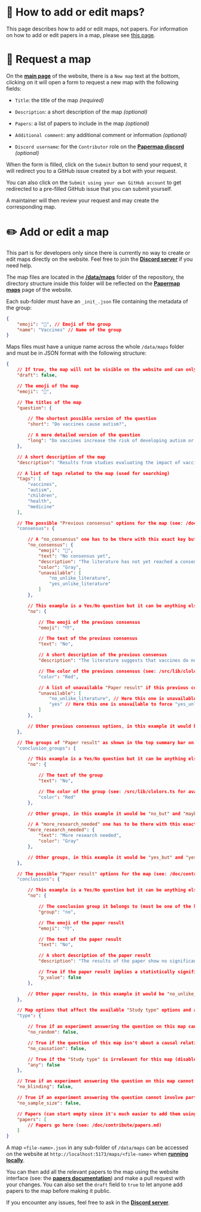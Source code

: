 # 📖 How to add or edit maps?

This page describes how to add or edit maps, not papers. For information on how to add or edit papers in a map, please see [this page](/doc/contribute/papers.md).

# 📨 Request a map

On the **[main page](https://papermap.org)** of the website, there is a `New map` text at the bottom, clicking on it will open a form to request a new map with the following fields:

* `Title`: the title of the map *(required)*

* `Description`: a short description of the map *(optional)*

* `Papers`: a list of papers to include in the map *(optional)*

* `Additional comment`: any additional comment or information *(optional)*

* `Discord username`: for the `Contributor` role on the **[Papermap discord](https://discord.gg/eFdjRJe7WZ)** *(optional)*

When the form is filled, click on the `Submit` button to send your request, it will redirect you to a GitHub issue created by a bot with your request.

You can also click on the `Submit using your own GitHub account` to get redirected to a pre-filled GitHub issue that you can submit yourself.

A maintainer will then review your request and may create the corresponding map.

# ✏️ Add or edit a map

This part is for developers only since there is currently no way to create or edit maps directly on the website. Feel free to join the **[Discord server](https://discord.gg/eFdjRJe7WZ)** if you need help.

The map files are located in the **[/data/maps](/data/maps)** folder of the repository, the directory structure inside this folder will be reflected on the **[Papermap maps](https://papermap.org/maps)** page of the website.

Each sub-folder must have an `_init_.json` file containing the metadata of the group:
```json
{
	"emoji": "💉", // Emoji of the group
	"name": "Vaccines" // Name of the group
}
```

Maps files must have a unique name across the whole `/data/maps` folder and must be in JSON format with the following structure:
```json
{
	// If true, the map will not be visible on the website and can only be accessed using a direct link
	"draft": false,

	// The emoji of the map
	"emoji": "🧩",

	// The titles of the map
	"question": {

		// The shortest possible version of the question
		"short": "Do vaccines cause autism?",

		// A more detailed version of the question
		"long": "Do vaccines increase the risk of developing autism or ASD?"
	},

	// A short description of the map
	"description": "Results from studies evaluating the impact of vaccines on the development of autism or ASD (Autism Spectrum Disorder).",

	// A list of tags related to the map (used for searching)
	"tags": [
		"vaccines",
		"autism",
		"children",
		"health",
		"medicine"
	],

	// The possible "Previous consensus" options for the map (see: /doc/contribute/papers.md#previous-consensus)
	"consensus": {

		// A "no_consensus" one has to be there with this exact key but you can customize all its fields
		"no_consensus": {
			"emoji": "🤷",
			"text": "No consensus yet",
			"description": "The literature has not yet reached a consensus on the effects of vaccines on autism",
			"color": "Gray",
			"unavailable": [
				"no_unlike_literature",
				"yes_unlike_literature"
			]
		},

		// This example is a Yes/No question but it can be anything else
		"no": {

			// The emoji of the previous consensus
			"emoji": "👎",

			// The text of the previous consensus
			"text": "No",

			// A short description of the previous consensus
			"description": "The literature suggests that vaccines do not cause autism",

			// The color of the previous consensus (see: /src/lib/clolors.ts for available colors)
			"color": "Red",

			// A list of unavailable "Paper result" if this previous consensus is selected (see below)
			"unavailable": [
				"no_unlike_literature", // Here this one is unavailable because it contradicts this previous consensus
				"yes" // Here this one is unavailable to force "yes_unlike_literature" to be selected instead
			]
		},

		// Other previous consensus options, in this example it would be "towards_no", "towards_yes" and "yes"
	},

	// The groups of "Paper result" as shown in the top summary bar on map pages, the order is important here: the first group will be the leftmost one on the bar
	"conclusion_groups": {

		// This example is a Yes/No question but it can be anything else
		"no": {

			// The text of the group
			"text": "No",

			// The color of the group (see: /src/lib/clolors.ts for available colors)
			"color": "Red"
		},

		// Other groups, in this example it would be "no_but" and "maybe"

		// A "more_research_needed" one has to be there with this exact key but you can customize its fields, place it in the middle
		"more_research_needed": {
			"text": "More research needed",
			"color": "Gray"
		},

		// Other groups, in this example it would be "yes_but" and "yes"
	},

	// The possible "Paper result" options for the map (see: /doc/contribute/papers.md#paper-result)
	"conclusions": {

		// This example is a Yes/No question but it can be anything else
		"no": {

			// The conclusion group it belongs to (must be one of the keys of "conclusion_groups" above)
			"group": "no",

			// The emoji of the paper result
			"emoji": "👎",

			// The text of the paper result
			"text": "No",

			// A short description of the paper result
			"description": "The results of the paper show no significant effect of the vaccines evaluated on the risk of developing autism",

			// True if the paper result implies a statistically significant effect and false otherwise (used to ask or not for a p-value when adding papers)
			"p_value": false
		},

		// Other paper results, in this example it would be "no_unlike_literature", "no_but_mixed_results", "maybe", "yes_but_low_confidence", "yes_but_small_effect", "yes_unlike_literature" and "yes"
	},

	// Map options that affect the available "Study type" options and affect scoring (see: /doc/scoring/papers.md#study-type)
	"type": {

		// True if an experiment answering the question on this map cannot be randomized (disables "Randomized Controlled Trial" option)
		"no_random": false,

		// True if the question of this map isn't about a causal relationship
		"no_causation": false,

		// True if the "Study type" is irrelevant for this map (disables "Study type" field)
		"any": false
	},

	// True if an experiment answering the question on this map cannot be blinded (disables "Blinding" field)
	"no_blinding": false,

	// True if an experiment answering the question cannot involve participants (disables "Sample size" field)
	"no_sample_size": false,

	// Papers (can start empty since it's much easier to add them using the website)
	"papers": [
		// Papers go here (see: /doc/contribute/papers.md)
	]
}
```

A map `<file-name>.json` in any sub-folder of `/data/maps` can be accessed on the website at `http://localhost:5173/maps/<file-name>` when **[running locally](/README.md#%EF%B8%8F-install)**.

You can then add all the relevant papers to the map using the website interface (see: the **[papers documentation](/doc/contribute/papers.md)**) and make a pull request with your changes. You can also set the `draft` field to `true` to let anyone add papers to the map before making it public.

If you encounter any issues, feel free to ask in the **[Discord server](https://discord.gg/eFdjRJe7WZ)**.
